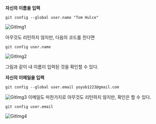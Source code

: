 **자신의 이름을 입력**
```
git config --global user.name "Tom Hulce"
```
![GitImg1](![GitImg1](https://user-images.githubusercontent.com/95362811/147784579-32af5a92-8fbb-42ba-9188-88370cff06b4.png))

아무것도 리턴하지 않지만, 다음의 코드를 친다면
```
git config user.name
```
![GitImg2](![GitImg2](https://user-images.githubusercontent.com/95362811/147784589-6aed441f-d585-496f-b63c-9e5ec5e1d534.png))

그림과 같이 내 이름이 입력된 것을 확인할 수 있다.

**자신의 이메일을 입력**
```
git config --global user.email yoyob1223@gmail.com
```
![GitImg3](![GitImg3](https://user-images.githubusercontent.com/95362811/147784593-d3657002-b519-458a-b441-6dbe6eb2942c.png))
이메일도 마찬가지로 아무것도 리턴하지 않지만, 확인은 할 수 있다.
```
git config user.email
```
![GitImg4](![GitImg4](https://user-images.githubusercontent.com/95362811/147784597-e895f7c7-a989-4736-9397-df998579e18c.png))
